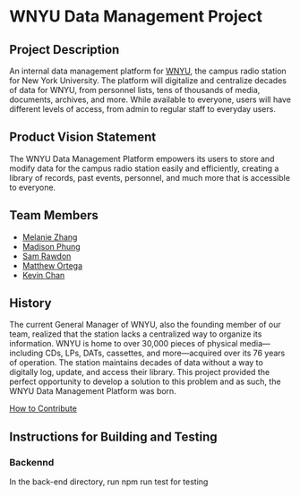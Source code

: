 # WNYU Data Management Project

## Project Description

An internal data management platform for [WNYU](https://wnyu.org/), the campus radio station for New York University. The platform will digitalize and centralize decades of data for WNYU, from personnel lists, tens of thousands of media, documents, archives, and more. While available to everyone, users will have different levels of access, from admin to regular staff to everyday users.

## Product Vision Statement

The WNYU Data Management Platform empowers its users to store and modify data for the campus radio station easily and efficiently, creating a library of records, past events, personnel, and much more that is accessible to everyone.

## Team Members

- [Melanie Zhang](https://github.com/melanie-y-zhang)
- [Madison Phung](https://github.com/mkphung29)
- [Sam Rawdon](https://github.com/SamRawdon)
- [Matthew Ortega](https://github.com/bruhcolate)
- [Kevin Chan](https://github.com/naruminato1)

## History

The current General Manager of WNYU, also the founding member of our team, realized that the station lacks a centralized way to organize its information. WNYU is home to over 30,000 pieces of physical media—including CDs, LPs, DATs, cassettes, and more—acquired over its 76 years of operation. The station maintains decades of data without a way to digitally log, update, and access their library. This project provided the perfect opportunity to develop a solution to this problem and as such, the WNYU Data Management Platform was born.

[How to Contribute](https://github.com/agiledev-students-spring2025/4-final-wnyu-data-management-development/blob/master/CONTRIBUTING.md)

## Instructions for Building and Testing
### Backennd
In the back-end directory, run npm run test for testing
